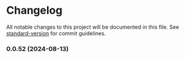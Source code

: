 # Changelog

All notable changes to this project will be documented in this file. See [standard-version](https://github.com/conventional-changelog/standard-version) for commit guidelines.

### 0.0.52 (2024-08-13)
